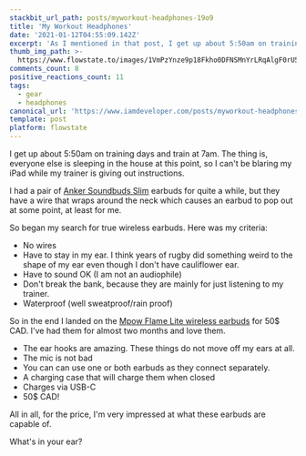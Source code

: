 ```yaml
---
stackbit_url_path: posts/myworkout-headphones-19o9
title: 'My Workout Headphones'
date: '2021-01-12T04:55:09.142Z'
excerpt: 'As I mentioned in that post, I get up about 5:50am on training days and train at 7am.'
thumb_img_path: >-
  https://www.flowstate.to/images/1VmPzYnze9p18Fkho0DFNSMnYrLRqAlgF0rU5vJe-Ks/s:1000:420/mb:500000/aHR0cHM6Ly93d3cu/Zmxvd3N0YXRlLnRv/L3JlbW90ZWltYWdl/cy9pLzVzMWcwNDIy/amlzZWVhbTJlbzVt/LkpQRw
comments_count: 8
positive_reactions_count: 11
tags:
  - gear
  - headphones
canonical_url: 'https://www.iamdeveloper.com/posts/myworkout-headphones-19o9'
template: post
platform: flowstate
---
```


I get up about 5:50am on training days and train at 7am. The thing is, everyone else is sleeping in the house at this point, so I can't be blaring my iPad while my trainer is giving out instructions.

I had a pair of [Anker Soundbuds Slim](https://www.amazon.ca/gp/product/B01N6DC2ZE/) earbuds for quite a while, but they have a wire that wraps around the neck which causes an earbud to pop out at some point, at least for me.

So began my search for true wireless earbuds. Here was my criteria:

- No wires
- Have to stay in my ear. I think years of rugby did something weird to the shape of my ear even though I don't have cauliflower ear.
- Have to sound OK (I am not an audiophile)
- Don't break the bank, because they are mainly for just listening to my trainer.
- Waterproof (well sweatproof/rain proof)

So in the end I landed on the [Mpow Flame Lite wireless earbuds](https://www.amazon.ca/gp/product/B081DZ72R5/) for 50\$ CAD. I've had them for almost two months and love them.

- The ear hooks are amazing. These things do not move off my ears at all.
- The mic is not bad
- You can can use one or both earbuds as they connect separately.
- A charging case that will charge them when closed
- Charges via USB-C
- 50\$ CAD!

All in all, for the price, I'm very impressed at what these earbuds are capable of.

What's in your ear?
